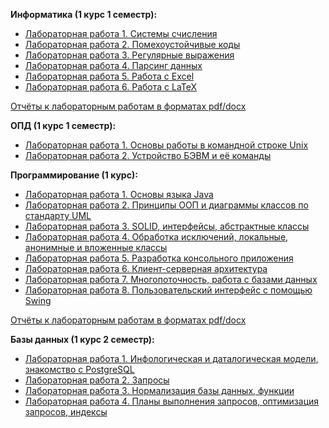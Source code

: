 <b>Информатика (1 курс 1 семестр):</b>  
- [Лабораторная работа 1. Системы счисления](https://github.com/alinaagnistova/ITMO/blob/main/computer_science/reports/P3125_Информатика_ЛР1_Агнистова_Алина.pdf)
- [Лабораторная работа 2. Помехоустойчивые коды](https://github.com/alinaagnistova/ITMO/blob/main/computer_science/reports/P3125_Информатика_ЛР1_Агнистова_Алина.pdf)
- [Лабораторная работа 3. Регулярные выражения](https://github.com/alinaagnistova/ITMO/blob/main/computer_science/lab3)
- [Лабораторная работа 4. Парсинг данных](https://github.com/alinaagnistova/ITMO/blob/main/computer_science/lab4)
- [Лабораторная работа 5. Работа с Excel](https://github.com/alinaagnistova/ITMO/blob/main/computer_science/lab5.xlsm)
- [Лабораторная работа 6. Работа с LaTeX](https://github.com/alinaagnistova/ITMO/blob/main/computer_science/lab6) <br>

[Отчёты к лабораторным работам в форматах pdf/docx](https://github.com/alinaagnistova/ITMO/blob/main/computer_science/reports)

<b>ОПД (1 курс 1 семестр):</b>  
- [Лабораторная работа 1. Основы работы в командной строке Unix](https://github.com/alinaagnistova/ITMO/blob/main/OPD/P3125%20ЛР1%20ОПД%20Агнистова%20А.Ю.pdf)
- [Лабораторная работа 2. Устройство БЭВМ и её команды](https://github.com/alinaagnistova/ITMO/blob/main/OPD/P3125%20ЛР2%20ОПД%20Агнистова%20А.Ю.pdf)


<b>Программирование (1 курс):</b>  
- [Лабораторная работа 1. Основы языка Java](https://github.com/alinaagnistova/ITMO/blob/main/programming/reports/P3125%20Программирование%20ЛР1%20Агнистова%20А.Ю.pdf)
- [Лабораторная работа 2. Принципы ООП и диаграммы классов по стандарту UML](https://github.com/alinaagnistova/ITMO/blob/main/programming/lab2)
- [Лабораторная работа 3. SOLID, интерфейсы, абстрактные классы](https://github.com/alinaagnistova/ITMO/blob/main/programming/lab3v2)
- [Лабораторная работа 4. Обработка исключений, локальные, анонимные и вложенные классы](https://github.com/alinaagnistova/ITMO/blob/main/programming/lab4) <br>
- [Лабораторная работа 5. Разработка консольного приложения](https://github.com/alinaagnistova/proglab5)
- [Лабораторная работа 6. Клиент-серверная архитектура](https://github.com/alinaagnistova/proglab6) 
- [Лабораторная работа 7. Многопоточность, работа с базами данных](https://github.com/alinaagnistova/proglab7) 
- [Лабораторная работа 8. Пользовательский интерфейс с помощью Swing](https://github.com/alinaagnistova/proglab8) <br>

  
[Отчёты к лабораторным работам в форматах pdf/docx](https://github.com/alinaagnistova/ITMO/blob/main/programming/reports)

  
<b>Базы данных (1 курс 2 семестр):</b>  
- [Лабораторная работа 1. Инфологическая и даталогическая модели, знакомство с PostgreSQL](https://github.com/alinaagnistova/ITMO/blob/main/DataBases/P3125%20Базы%20Данных%20ЛР1%20Агнистова%20А.Ю.pdf)
- [Лабораторная работа 2. Запросы](https://github.com/alinaagnistova/ITMO/blob/main/DataBases/P3125%20Базы%20Данных%20ЛР2%20Агнистова%20А.Ю.pdf)
- [Лабораторная работа 3. Нормализация базы данных, функции](https://github.com/alinaagnistova/ITMO/blob/main/DataBases/P3125%20Базы%20Данных%20ЛР3%20Агнистова%20А.Ю.pdf)
- [Лабораторная работа 4. Планы выполнения запросов, оптимизация запросов, индексы](https://github.com/alinaagnistova/ITMO/blob/main/DataBases/P3125%20Базы%20Данных%20ЛР4%20Агнистова%20А.Ю.pdf)
